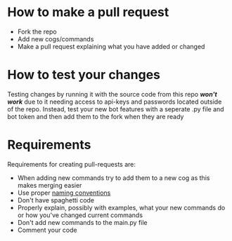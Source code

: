 # How to make a pull request  

* Fork the repo  
* Add new cogs/commands  
* Make a pull request explaining what you have added or changed  
  
# How to test your changes  

Testing changes by running it with the source code from this repo ***won't work*** due to it 
needing access to api-keys and passwords located outside of the repo. Instead, test your new bot
features with a seperate .py file and bot token and then add them to the fork when they are ready  
  
# Requirements  

Requirements for creating pull-requests are:  

* When adding new commands try to add them to a new cog as this makes merging easier  
* Use proper [naming conventions](https://www.python.org/dev/peps/pep-0008/#function-and-variable-names)
* Don't have spaghetti code  
* Properly explain, possibly with examples, what your new commands do or how you've changed current commands  
* Don't add new commands to the main.py file  
* Comment your code  
